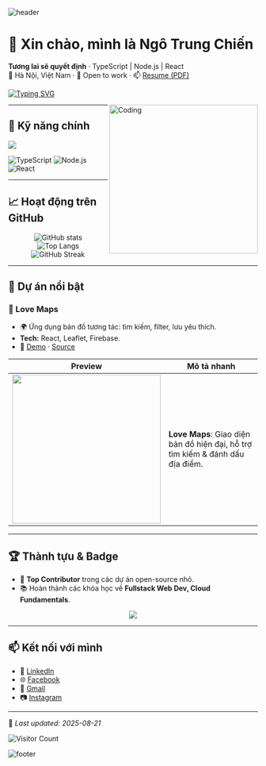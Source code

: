 <!-- Banner mở đầu -->
![header](https://capsule-render.vercel.app/api?type=waving&color=0:FF5733,100:C70039&height=200&section=header&text=Ngô%20Trung%20Chiến%20🚀&fontSize=40&fontColor=ffffff&animation=fadeIn&fontAlignY=35)

# 👋 Xin chào, mình là Ngô Trung Chiến  
**Tương lai sẽ quyết định** · TypeScript | Node.js | React  
📍 Hà Nội, Việt Nam · 💼 Open to work · 📫 [Resume (PDF)](./CV.pdf)  

[![Typing SVG](https://readme-typing-svg.herokuapp.com?size=22&color=FF5733&center=true&vCenter=true&width=600&lines=Fullstack+Developer+🚀;Yêu+thích+TypeScript,+Node.js,+React;Đam+mê+AI,+Cloud,+DevOps;Luôn+sẵn+sàng+học+hỏi+📖)](https://git.io/typing-svg)

<img align="right" alt="Coding" width="300" src="./assets/coding.gif" />

---

## 🔧 Kỹ năng chính
<p>
  <img src="https://skillicons.dev/icons?i=ts,nodejs,react,python,mongodb,git,docker,linux,java,html,css" />
</p>

![TypeScript](https://img.shields.io/badge/TypeScript-Expert-blue?style=for-the-badge&logo=typescript)
![Node.js](https://img.shields.io/badge/Node.js-Advanced-green?style=for-the-badge&logo=node.js)
![React](https://img.shields.io/badge/React-Frontend-blue?style=for-the-badge&logo=react)

---

## 📈 Hoạt động trên GitHub
<div align="center">
  
![GitHub stats](https://github-readme-stats.vercel.app/api?username=ngotrungchien232&show_icons=true&theme=radical)  
![Top Langs](https://github-readme-stats.vercel.app/api/top-langs/?username=ngotrungchien232&layout=compact&theme=radical)  
![GitHub Streak](https://github-readme-streak-stats.herokuapp.com/?user=ngotrungchien232&theme=radical)  

</div>

---

## 📌 Dự án nổi bật
### 🚀 Love Maps
- 🌍 Ứng dụng bản đồ tương tác: tìm kiếm, filter, lưu yêu thích.  
- **Tech:** React, Leaflet, Firebase.  
- 🔗 [Demo](https://ngotrungchien232.github.io/Love_Maps-01/) · [Source](https://github.com/ngotrungchien232/Love_Maps-01)

| Preview | Mô tả nhanh |
|---|---|
| <img src="./assets/lovemap-snap.png" width="300" /> | **Love Maps**: Giao diện bản đồ hiện đại, hỗ trợ tìm kiếm & đánh dấu địa điểm. |

---

## 🏆 Thành tựu & Badge
- 🥇 **Top Contributor** trong các dự án open-source nhỏ.  
- 📚 Hoàn thành các khóa học về **Fullstack Web Dev, Cloud Fundamentals**.  

<p align="center">
  <img src="https://github-profile-trophy.vercel.app/?username=ngotrungchien232&theme=radical&no-frame=true&row=1&column=6" />
</p>

---

## 📫 Kết nối với mình
- 🔗 [LinkedIn](https://linkedin.com/in/yourlinkedin)  
- 🌐 [Facebook](https://www.facebook.com/ngotrungchien)  
- 📧 [Gmail](mailto:ngotrungchien232@gmail.com)  
- 📷 [Instagram](https://www.instagram.com/ngtr_chjen/)  

---

📅 *Last updated: <!--UPDATED-->2025-08-21*  

![Visitor Count](https://profile-counter.glitch.me/ngotrungchien232/count.svg)  

![footer](https://capsule-render.vercel.app/api?type=waving&color=0:C70039,100:900C3F&height=100&section=footer)
